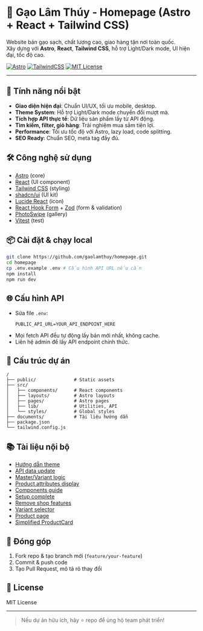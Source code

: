 # 🌾 Gạo Lâm Thúy - Homepage (Astro + React + Tailwind CSS)

Website bán gạo sạch, chất lượng cao, giao hàng tận nơi toàn quốc.  
Xây dựng với **Astro**, **React**, **Tailwind CSS**, hỗ trợ Light/Dark mode, UI hiện đại, tốc độ cao.

[![Astro](https://img.shields.io/badge/Astro-Framework-blueviolet)](https://astro.build/)
[![TailwindCSS](https://img.shields.io/badge/TailwindCSS-Utility--First-38bdf8)](https://tailwindcss.com/)
[![MIT License](https://img.shields.io/badge/license-MIT-green)](../LICENSE)

---

## 🚀 Tính năng nổi bật

- **Giao diện hiện đại**: Chuẩn UI/UX, tối ưu mobile, desktop.
- **Theme System**: Hỗ trợ Light/Dark mode chuyển đổi mượt mà.
- **Tích hợp API thực tế**: Dữ liệu sản phẩm lấy từ API động.
- **Tìm kiếm, filter, giỏ hàng**: Trải nghiệm mua sắm tiện lợi.
- **Performance**: Tối ưu tốc độ với Astro, lazy load, code splitting.
- **SEO Ready**: Chuẩn SEO, meta tag đầy đủ.

## 🛠️ Công nghệ sử dụng

- [Astro](https://astro.build/) (core)
- [React](https://react.dev/) (UI component)
- [Tailwind CSS](https://tailwindcss.com/) (styling)
- [shadcn/ui](https://ui.shadcn.com/) (UI kit)
- [Lucide React](https://lucide.dev/) (icon)
- [React Hook Form](https://react-hook-form.com/) + [Zod](https://zod.dev/) (form & validation)
- [PhotoSwipe](https://photoswipe.com/) (gallery)
- [Vitest](https://vitest.dev/) (test)

## 📦 Cài đặt & chạy local

```bash
git clone https://github.com/gaolamthuy/homepage.git
cd homepage
cp .env.example .env # Cấu hình API URL nếu cần
npm install
npm run dev
```

## 🌐 Cấu hình API

- Sửa file `.env`:
  ```
  PUBLIC_API_URL=YOUR_API_ENDPOINT_HERE
  ```
- Mọi fetch API đều tự động lấy bản mới nhất, không cache.
- Liên hệ admin để lấy API endpoint chính thức.

## 📁 Cấu trúc dự án

```
/
├── public/              # Static assets
├── src/
│   ├── components/      # React components
│   ├── layouts/         # Astro layouts
│   ├── pages/           # Astro pages
│   ├── lib/             # Utilities, API
│   └── styles/          # Global styles
├── documents/           # Tài liệu hướng dẫn
├── package.json
└── tailwind.config.js
```

## 📚 Tài liệu nội bộ

- [Hướng dẫn theme](./theme-guide.md)
- [API data update](./api-data-update.md)
- [Master/Variant logic](./master-variant-logic.md)
- [Product attributes display](./product-attributes-display.md)
- [Components guide](./components-guide.md)
- [Setup complete](./setup-complete.md)
- [Remove shop features](./remove-shop-features.md)
- [Variant selector](./variant-selector.md)
- [Product page](./product-page.md)
- [Simplified ProductCard](./simplified-product-card.md)

## 📝 Đóng góp

1. Fork repo & tạo branch mới (`feature/your-feature`)
2. Commit & push code
3. Tạo Pull Request, mô tả rõ thay đổi

## 📄 License

MIT License

---

> Nếu dự án hữu ích, hãy ⭐ repo để ủng hộ team phát triển!

